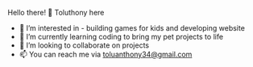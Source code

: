 Hello there! 👋 Toluthony here

- 👀 I’m interested in - building games for kids and developing website
- 🌱 I’m currently learning coding to bring my pet projects to life
- 💞️ I’m looking to collaborate on projects
- 📫 You can reach me via toluanthony34@gmail.com

<!---
Toluthony/Toluthony is a ✨ special ✨ repository because its `README.md` (this file) appears on your GitHub profile.
You can click the Preview link to take a look at your changes.
--->
